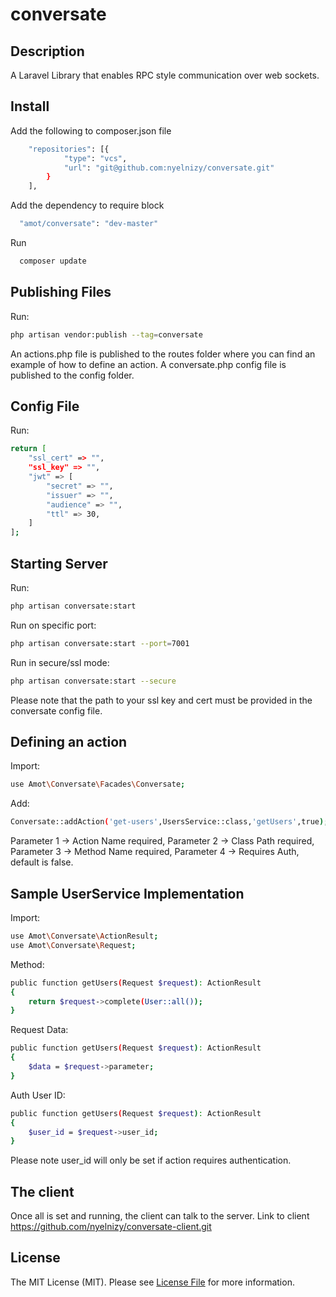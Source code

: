 # conversate
## Description

A Laravel Library that enables RPC style communication over web sockets.

## Install
Add the following to composer.json file
```bash
    "repositories": [{
            "type": "vcs",
            "url": "git@github.com:nyelnizy/conversate.git"
        }
    ],
```
Add the dependency to require block
```bash
  "amot/conversate": "dev-master"
```
Run
```bash
  composer update
```

## Publishing Files

Run:

```bash
php artisan vendor:publish --tag=conversate
```
An actions.php file is published to the routes folder where you can find an example of how to define an action.
A conversate.php config file is published to the config folder.

## Config File
Run:
```bash
return [
    "ssl_cert" => "",
    "ssl_key" => "",
    "jwt" => [
        "secret" => "",
        "issuer" => "",
        "audience" => "",
        "ttl" => 30,
    ]
];
```
## Starting Server
Run:
```bash
php artisan conversate:start
```
Run on specific port:
```bash
php artisan conversate:start --port=7001
```

Run in secure/ssl mode:
```bash
php artisan conversate:start --secure
```
Please note that the path to your ssl key and cert must be provided in the conversate config file.

## Defining an action
Import:
```bash
use Amot\Conversate\Facades\Conversate;
```

Add:
```bash
Conversate::addAction('get-users',UsersService::class,'getUsers',true);
```
 Parameter 1 -> Action Name required, 
 Parameter 2 -> Class Path required, 
 Parameter 3 -> Method Name required, 
 Parameter 4 -> Requires Auth, default is false.
 
## Sample UserService Implementation
Import:
```bash
use Amot\Conversate\ActionResult;
use Amot\Conversate\Request;
```

Method:
```bash
public function getUsers(Request $request): ActionResult
{
    return $request->complete(User::all());
}
```
Request Data:
```bash
public function getUsers(Request $request): ActionResult
{
    $data = $request->parameter;
}
```

Auth User ID:
```bash
public function getUsers(Request $request): ActionResult
{
    $user_id = $request->user_id;
}
```
Please note user_id will only be set if action requires authentication.

## The client
Once all is set and running, the client can talk to the server. Link to client https://github.com/nyelnizy/conversate-client.git

## License

The MIT License (MIT). Please see [License File](/LICENSE.md) for more information.